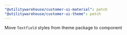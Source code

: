 ```yaml
---
"@utilitywarehouse/customer-ui-material": patch
"@utilitywarehouse/customer-ui-theme": patch
---
```


Move `Textfield` styles from theme package to component
